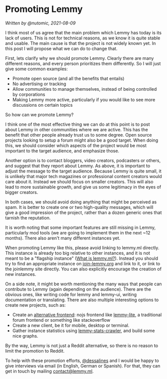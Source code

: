 # Promoting Lemmy

_Written by @nutomic, 2021-08-09_

I think most of us agree that the main problem which Lemmy has today is its lack of users. This is not for technical reasons, as we know it is quite stable and usable. The main cause is that the project is not widely known yet. In this post I will propose what we can do to change that.

First, lets clarify why we should promote Lemmy. Clearly there are many different reasons, and every person prioritizes them differently. So I will just give some common examples:

- Promote open source (and all the benefits that entails)
- No advertising or tracking
- Allow communities to manage themselves, instead of being controlled by corporations
- Making Lemmy more active, particularly if you would like to see more discussions on certain topics

So how can we promote Lemmy?

I think one of the most effective thing we can do at this point is to post about Lemmy in other communities where we are active. This has the benefit that other people already trust us to some degree. Open source projects looking to setup a forum might also be a good target. When doing this, we should consider which aspects of the project would be most important to the target audience, and emphasize those.

Another option is to contact bloggers, video creators, podcasters or others, and suggest that they report about Lemmy. As above, it is important to adjust the message to the target audience. Because Lemmy is quite small, it is unlikely that major tech magazines or professional content creators would care about it. Instead we should focus on smaller creators. This will also lead to more sustainable growth, and give us some legitimacy in the eyes of bigger creators.

In both cases, we should avoid doing anything that might be perceived as spam. It is better to create one or two high-quality messages, which will give a good impression of the project, rather than a dozen generic ones that tarnish the reputation.

It is worth noting that some important features are still missing in Lemmy, particularly mod tools (we are going to implement them in the next ~12 months). There also aren't many different instances yet.

When promoting Lemmy like this, please avoid linking to lemmy.ml directly. This instance is already too big relative to other instances, and it is not meant to be a "flagship instance" ([What is lemmy.ml?](https://lemmy.ml/post/70280)). Instead you should try to find an appropriate instance on [join-lemmy.org](https://join-lemmy.org/instances) and link to it, or link to the joinlemmy site directly. You can also explicitly encourage the creation of new instances.

On a side note, it might be worth mentioning the many ways that people can contribute to Lemmy (again depending on the audience). There are the obvious ones, like writing code for lemmy and lemmy-ui, writing documentation or translating. There are also multiple interesting options to create new projects, such as:

- Create an [alternative frontend](https://join-lemmy.org/docs/en/client_development/custom_frontend.html): nojs frontend like [lemmy-lite](https://github.com/IronOxidizer/lemmy-lite), a traditional forum frontend or something like stackoverflow
- Create a new client, be it for mobile, desktop or terminal.
- Gather instance statistics using [lemmy-stats-crawler](https://yerbamate.ml/LemmyNet/lemmy-stats-crawler), and build some nice graphs.

By the way, Lemmy is not just a Reddit alternative, so there is no reason to limit the promotion to Reddit.

To help with these promotion efforts, [@dessalines](https://lemmy.ml/u/dessalines) and I would be happy to give interviews via email (in English, German or Spanish). For that, they can get in touch by mailing contact@lemmy.ml.
